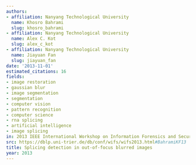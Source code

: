 ```yaml
---
authors:
- affiliation: Nanyang Technological University
  name: Khosro Bahrami
  slug: khosro_bahrami
- affiliation: Nanyang Technological University
  name: Alex C. Kot
  slug: alex_c_kot
- affiliation: Nanyang Technological University
  name: Jiayuan Fan
  slug: jiayuan_fan
date: '2013-11-01'
estimated_citations: 16
fields:
- image restoration
- gaussian blur
- image segmentation
- segmentation
- computer vision
- pattern recognition
- computer science
- rna splicing
- artificial intelligence
- image splicing
in: 2013 IEEE International Workshop on Information Forensics and Security (WIFS)
src: https://dblp.uni-trier.de/db/conf/wifs/wifs2013.html#BahramiKF13
title: Splicing detection in out-of-focus blurred images
year: 2013
---
```

